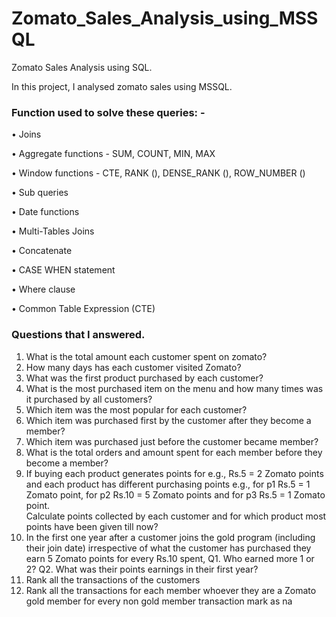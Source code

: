 # Zomato_Sales_Analysis_using_MSSQL
Zomato Sales Analysis using SQL.

In this project, I analysed zomato sales using MSSQL.

### Function used to solve these queries: -

•	Joins

•	Aggregate functions - SUM, COUNT, MIN, MAX

•	Window functions - CTE, RANK (), DENSE_RANK (), ROW_NUMBER ()

•	Sub queries

•	Date functions

•	Multi-Tables Joins

•	Concatenate

•	CASE WHEN statement

•	Where clause

•	Common Table Expression (CTE)


### Questions that I answered.

1. What is the total amount each customer spent on zomato?
2. How many days has each customer visited Zomato?
3. What was the first product purchased by each customer?
4. What is the most purchased item on the menu and how many times was it purchased by all customers?
5. Which item was the most popular for each customer?
6. Which item was purchased first by the customer after they become a member?
7. Which item was purchased just before the customer became member?
8. What is the total orders and amount spent for each member before they become a member?
9. If buying each product generates points for e.g., Rs.5 = 2 Zomato points and each product has different purchasing points 
      e.g., for p1 Rs.5 = 1 Zomato point, 
            for p2 Rs.10 = 5 Zomato points and 
            for p3 Rs.5 = 1 Zomato point.  
   Calculate points collected by each customer and for which product most points have been given till now?
10. In the first one year after a customer joins the gold program (including their join date) irrespective of 
    what the customer has purchased they earn 5 Zomato points for every Rs.10 spent,
      Q1. Who earned more 1 or 2?
      Q2. What was their points earnings in their first year?
11. Rank all the transactions of the customers
12. Rank all the transactions for each member whoever they are a Zomato gold member for every non gold member transaction mark as na

